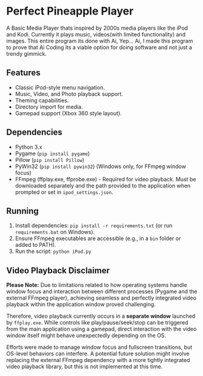 # Perfect Pineapple Player

A Basic Media Player thats inspired by 2000s media players like the iPod and Kodi.  Currently it plays music, videos(with limited functionality) and images.
This entire program its done with Ai, Yep... Ai, I made this program to prove that Ai Coding its a viable option for doing software and not just a trendy gimmick.

## Features

*   Classic iPod-style menu navigation.
*   Music, Video, and Photo playback support.
*   Theming capabilities.
*   Directory import for media.
*   Gamepad support (Xbox 360 style layout).

## Dependencies

*   Python 3.x
*   Pygame (`pip install pygame`)
*   Pillow (`pip install Pillow`)
*   PyWin32 (`pip install pywin32`) (Windows only, for FFmpeg window focus)
*   FFmpeg (ffplay.exe, ffprobe.exe) - Required for video playback. Must be downloaded separately and the path provided to the application when prompted or set in `ipod_settings.json`.

## Running

1.  Install dependencies: `pip install -r requirements.txt` (or run `requirements.bat` on Windows).
2.  Ensure FFmpeg executables are accessible (e.g., in a `bin` folder or added to PATH).
3.  Run the script: `python iPod.py`

## Video Playback Disclaimer

**Please Note:** Due to limitations related to how operating systems handle window focus and interaction between different processes (Pygame and the external FFmpeg player), achieving seamless and perfectly integrated video playback within the application window proved challenging.

Therefore, video playback currently occurs in a **separate window** launched by `ffplay.exe`. While controls like play/pause/seek/stop can be triggered from the main application using a gamepad, direct interaction with the video window itself might behave unexpectedly depending on the OS.

Efforts were made to manage window focus and fullscreen transitions, but OS-level behaviors can interfere. A potential future solution might involve replacing the external FFmpeg dependency with a more tightly integrated video playback library, but this is not implemented at this time. 
